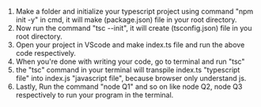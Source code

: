 1. Make a folder and initialize your typescript project using command "npm init -y" in cmd, it will make (package.json) file in your root directory.
2. Now run the command "tsc --init", it will create (tsconfig.json) file in you root directory.
3. Open your project in VScode and make index.ts file and run the above code respectively.
4. When you're done with writing your code, go to terminal and run "tsc"
5. the "tsc" command in your terminal will transpile index.ts "typescript file" into index.js "javascript file", because browser only understand js.
6. Lastly, Run the command "node Q1" and so on like node Q2, node Q3 respectively to run your program in the terminal.
   

